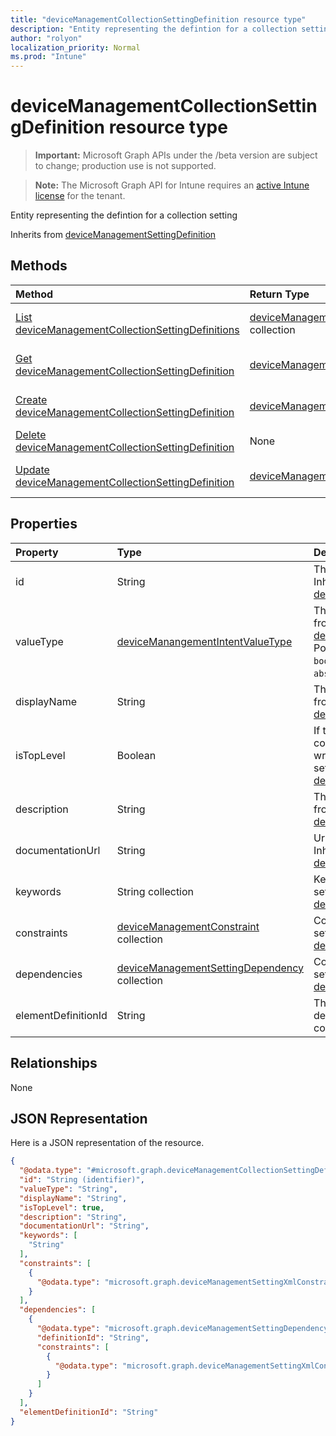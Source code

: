 ```yaml
---
title: "deviceManagementCollectionSettingDefinition resource type"
description: "Entity representing the defintion for a collection setting"
author: "rolyon"
localization_priority: Normal
ms.prod: "Intune"
---
```


# deviceManagementCollectionSettingDefinition resource type

> **Important:** Microsoft Graph APIs under the /beta version are subject to change; production use is not supported.

> **Note:** The Microsoft Graph API for Intune requires an [active Intune license](https://go.microsoft.com/fwlink/?linkid=839381) for the tenant.

Entity representing the defintion for a collection setting


Inherits from [deviceManagementSettingDefinition](../resources/intune-deviceintent-devicemanagementsettingdefinition.md)

## Methods
|Method|Return Type|Description|
|:---|:---|:---|
|[List deviceManagementCollectionSettingDefinitions](../api/intune-deviceintent-devicemanagementcollectionsettingdefinition-list.md)|[deviceManagementCollectionSettingDefinition](../resources/intune-deviceintent-devicemanagementcollectionsettingdefinition.md) collection|List properties and relationships of the [deviceManagementCollectionSettingDefinition](../resources/intune-deviceintent-devicemanagementcollectionsettingdefinition.md) objects.|
|[Get deviceManagementCollectionSettingDefinition](../api/intune-deviceintent-devicemanagementcollectionsettingdefinition-get.md)|[deviceManagementCollectionSettingDefinition](../resources/intune-deviceintent-devicemanagementcollectionsettingdefinition.md)|Read properties and relationships of the [deviceManagementCollectionSettingDefinition](../resources/intune-deviceintent-devicemanagementcollectionsettingdefinition.md) object.|
|[Create deviceManagementCollectionSettingDefinition](../api/intune-deviceintent-devicemanagementcollectionsettingdefinition-create.md)|[deviceManagementCollectionSettingDefinition](../resources/intune-deviceintent-devicemanagementcollectionsettingdefinition.md)|Create a new [deviceManagementCollectionSettingDefinition](../resources/intune-deviceintent-devicemanagementcollectionsettingdefinition.md) object.|
|[Delete deviceManagementCollectionSettingDefinition](../api/intune-deviceintent-devicemanagementcollectionsettingdefinition-delete.md)|None|Deletes a [deviceManagementCollectionSettingDefinition](../resources/intune-deviceintent-devicemanagementcollectionsettingdefinition.md).|
|[Update deviceManagementCollectionSettingDefinition](../api/intune-deviceintent-devicemanagementcollectionsettingdefinition-update.md)|[deviceManagementCollectionSettingDefinition](../resources/intune-deviceintent-devicemanagementcollectionsettingdefinition.md)|Update the properties of a [deviceManagementCollectionSettingDefinition](../resources/intune-deviceintent-devicemanagementcollectionsettingdefinition.md) object.|

## Properties
|Property|Type|Description|
|:---|:---|:---|
|id|String|The ID of the setting definition Inherited from [deviceManagementSettingDefinition](../resources/intune-deviceintent-devicemanagementsettingdefinition.md)|
|valueType|[deviceManangementIntentValueType](../resources/intune-deviceintent-devicemanangementintentvaluetype.md)|The data type of the value Inherited from [deviceManagementSettingDefinition](../resources/intune-deviceintent-devicemanagementsettingdefinition.md). Possible values are: `integer`, `boolean`, `string`, `complex`, `collection`, `abstractComplex`.|
|displayName|String|The setting's display name Inherited from [deviceManagementSettingDefinition](../resources/intune-deviceintent-devicemanagementsettingdefinition.md)|
|isTopLevel|Boolean|If the setting is top level, it can be configured without the need to be wrapped in a collection or complex setting Inherited from [deviceManagementSettingDefinition](../resources/intune-deviceintent-devicemanagementsettingdefinition.md)|
|description|String|The setting's description Inherited from [deviceManagementSettingDefinition](../resources/intune-deviceintent-devicemanagementsettingdefinition.md)|
|documentationUrl|String|Url to setting documentation Inherited from [deviceManagementSettingDefinition](../resources/intune-deviceintent-devicemanagementsettingdefinition.md)|
|keywords|String collection|Keywords associated with the setting Inherited from [deviceManagementSettingDefinition](../resources/intune-deviceintent-devicemanagementsettingdefinition.md)|
|constraints|[deviceManagementConstraint](../resources/intune-deviceintent-devicemanagementconstraint.md) collection|Collection of constraints for the setting value Inherited from [deviceManagementSettingDefinition](../resources/intune-deviceintent-devicemanagementsettingdefinition.md)|
|dependencies|[deviceManagementSettingDependency](../resources/intune-deviceintent-devicemanagementsettingdependency.md) collection|Collection of dependencies on other settings Inherited from [deviceManagementSettingDefinition](../resources/intune-deviceintent-devicemanagementsettingdefinition.md)|
|elementDefinitionId|String|The Setting Definition ID that describes what each element of the collection looks like|

## Relationships
None

## JSON Representation
Here is a JSON representation of the resource.
<!-- {
  "blockType": "resource",
  "keyProperty": "id",
  "@odata.type": "microsoft.graph.deviceManagementCollectionSettingDefinition"
}
-->
``` json
{
  "@odata.type": "#microsoft.graph.deviceManagementCollectionSettingDefinition",
  "id": "String (identifier)",
  "valueType": "String",
  "displayName": "String",
  "isTopLevel": true,
  "description": "String",
  "documentationUrl": "String",
  "keywords": [
    "String"
  ],
  "constraints": [
    {
      "@odata.type": "microsoft.graph.deviceManagementSettingXmlConstraint"
    }
  ],
  "dependencies": [
    {
      "@odata.type": "microsoft.graph.deviceManagementSettingDependency",
      "definitionId": "String",
      "constraints": [
        {
          "@odata.type": "microsoft.graph.deviceManagementSettingXmlConstraint"
        }
      ]
    }
  ],
  "elementDefinitionId": "String"
}
```




